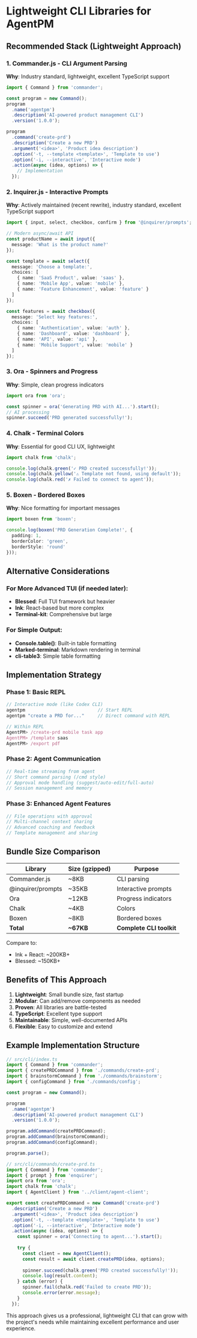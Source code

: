 # Lightweight CLI Libraries for AgentPM

## Recommended Stack (Lightweight Approach)

### 1. Commander.js - CLI Argument Parsing
**Why**: Industry standard, lightweight, excellent TypeScript support
```typescript
import { Command } from 'commander';

const program = new Command();
program
  .name('agentpm')
  .description('AI-powered product management CLI')
  .version('1.0.0');

program
  .command('create-prd')
  .description('Create a new PRD')
  .argument('<idea>', 'Product idea description')
  .option('-t, --template <template>', 'Template to use')
  .option('-i, --interactive', 'Interactive mode')
  .action(async (idea, options) => {
    // Implementation
  });
```

### 2. Inquirer.js - Interactive Prompts
**Why**: Actively maintained (recent rewrite), industry standard, excellent TypeScript support
```typescript
import { input, select, checkbox, confirm } from '@inquirer/prompts';

// Modern async/await API
const productName = await input({ 
  message: 'What is the product name?' 
});

const template = await select({
  message: 'Choose a template:',
  choices: [
    { name: 'SaaS Product', value: 'saas' },
    { name: 'Mobile App', value: 'mobile' },
    { name: 'Feature Enhancement', value: 'feature' }
  ]
});

const features = await checkbox({
  message: 'Select key features:',
  choices: [
    { name: 'Authentication', value: 'auth' },
    { name: 'Dashboard', value: 'dashboard' },
    { name: 'API', value: 'api' },
    { name: 'Mobile Support', value: 'mobile' }
  ]
});
```

### 3. Ora - Spinners and Progress
**Why**: Simple, clean progress indicators
```typescript
import ora from 'ora';

const spinner = ora('Generating PRD with AI...').start();
// AI processing
spinner.succeed('PRD generated successfully!');
```

### 4. Chalk - Terminal Colors
**Why**: Essential for good CLI UX, lightweight
```typescript
import chalk from 'chalk';

console.log(chalk.green('✓ PRD created successfully!'));
console.log(chalk.yellow('⚠ Template not found, using default'));
console.log(chalk.red('✗ Failed to connect to agent'));
```

### 5. Boxen - Bordered Boxes
**Why**: Nice formatting for important messages
```typescript
import boxen from 'boxen';

console.log(boxen('PRD Generation Complete!', {
  padding: 1,
  borderColor: 'green',
  borderStyle: 'round'
}));
```

## Alternative Considerations

### For More Advanced TUI (if needed later):
- **Blessed**: Full TUI framework but heavier
- **Ink**: React-based but more complex
- **Terminal-kit**: Comprehensive but large

### For Simple Output:
- **Console.table()**: Built-in table formatting
- **Marked-terminal**: Markdown rendering in terminal
- **cli-table3**: Simple table formatting

## Implementation Strategy

### Phase 1: Basic REPL
```typescript
// Interactive mode (like Codex CLI)
agentpm                           // Start REPL
agentpm "create a PRD for..."     // Direct command with REPL

// Within REPL
AgentPM> /create-prd mobile task app
AgentPM> /template saas
AgentPM> /export pdf
```

### Phase 2: Agent Communication
```typescript
// Real-time streaming from agent
// Short command parsing (/cmd style)
// Approval mode handling (suggest/auto-edit/full-auto)
// Session management and memory
```

### Phase 3: Enhanced Agent Features
```typescript
// File operations with approval
// Multi-channel context sharing
// Advanced coaching and feedback
// Template management and sharing
```

## Bundle Size Comparison

| Library | Size (gzipped) | Purpose |
|---------|----------------|---------|
| Commander.js | ~8KB | CLI parsing |
| @inquirer/prompts | ~35KB | Interactive prompts |
| Ora | ~12KB | Progress indicators |
| Chalk | ~4KB | Colors |
| Boxen | ~8KB | Bordered boxes |
| **Total** | **~67KB** | **Complete CLI toolkit** |

Compare to:
- Ink + React: ~200KB+
- Blessed: ~150KB+

## Benefits of This Approach

1. **Lightweight**: Small bundle size, fast startup
2. **Modular**: Can add/remove components as needed
3. **Proven**: All libraries are battle-tested
4. **TypeScript**: Excellent type support
5. **Maintainable**: Simple, well-documented APIs
6. **Flexible**: Easy to customize and extend

## Example Implementation Structure

```typescript
// src/cli/index.ts
import { Command } from 'commander';
import { createPRDCommand } from './commands/create-prd';
import { brainstormCommand } from './commands/brainstorm';
import { configCommand } from './commands/config';

const program = new Command();

program
  .name('agentpm')
  .description('AI-powered product management CLI')
  .version('1.0.0');

program.addCommand(createPRDCommand);
program.addCommand(brainstormCommand);
program.addCommand(configCommand);

program.parse();
```

```typescript
// src/cli/commands/create-prd.ts
import { Command } from 'commander';
import { prompt } from 'enquirer';
import ora from 'ora';
import chalk from 'chalk';
import { AgentClient } from '../client/agent-client';

export const createPRDCommand = new Command('create-prd')
  .description('Create a new PRD')
  .argument('<idea>', 'Product idea description')
  .option('-t, --template <template>', 'Template to use')
  .option('-i, --interactive', 'Interactive mode')
  .action(async (idea, options) => {
    const spinner = ora('Connecting to agent...').start();
    
    try {
      const client = new AgentClient();
      const result = await client.createPRD(idea, options);
      
      spinner.succeed(chalk.green('PRD created successfully!'));
      console.log(result.content);
    } catch (error) {
      spinner.fail(chalk.red('Failed to create PRD'));
      console.error(error.message);
    }
  });
```

This approach gives us a professional, lightweight CLI that can grow with the project's needs while maintaining excellent performance and user experience.
